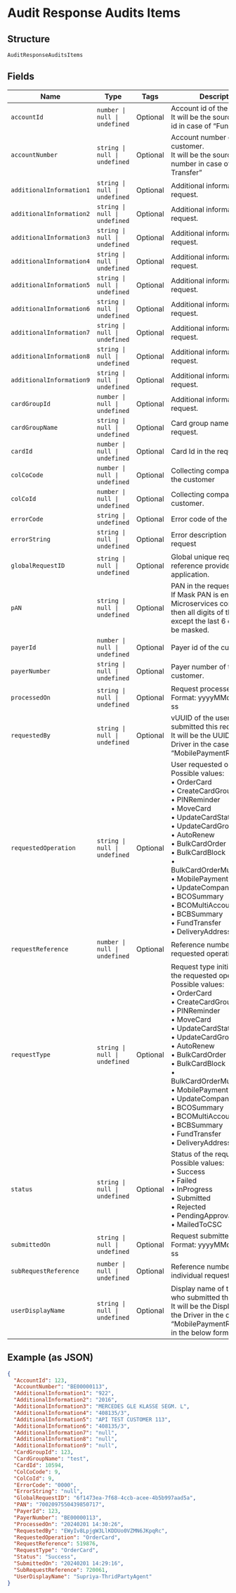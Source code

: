 
# Audit Response Audits Items

## Structure

`AuditResponseAuditsItems`

## Fields

| Name | Type | Tags | Description |
|  --- | --- | --- | --- |
| `accountId` | `number \| null \| undefined` | Optional | Account id of the customer.<br>It will be the source account id in case of “Fund Transfer |
| `accountNumber` | `string \| null \| undefined` | Optional | Account number of the customer.<br>It will be the source account number in case of “Fund Transfer” |
| `additionalInformation1` | `string \| null \| undefined` | Optional | Additional information in the request. |
| `additionalInformation2` | `string \| null \| undefined` | Optional | Additional information in the request. |
| `additionalInformation3` | `string \| null \| undefined` | Optional | Additional information in the request. |
| `additionalInformation4` | `string \| null \| undefined` | Optional | Additional information in the request. |
| `additionalInformation5` | `string \| null \| undefined` | Optional | Additional information in the request. |
| `additionalInformation6` | `string \| null \| undefined` | Optional | Additional information in the request. |
| `additionalInformation7` | `string \| null \| undefined` | Optional | Additional information in the request. |
| `additionalInformation8` | `string \| null \| undefined` | Optional | Additional information in the request. |
| `additionalInformation9` | `string \| null \| undefined` | Optional | Additional information in the request. |
| `cardGroupId` | `number \| null \| undefined` | Optional | Additional information in the request. |
| `cardGroupName` | `string \| null \| undefined` | Optional | Card group name in the request. |
| `cardId` | `number \| null \| undefined` | Optional | Card Id in the request |
| `colCoCode` | `number \| null \| undefined` | Optional | Collecting company code of the customer |
| `colCoId` | `number \| null \| undefined` | Optional | Collecting company id of the customer. |
| `errorCode` | `string \| undefined` | Optional | Error code of the request |
| `errorString` | `string \| null \| undefined` | Optional | Error description of the request |
| `globalRequestID` | `string \| null \| undefined` | Optional | Global unique request reference provided by client application. |
| `pAN` | `string \| null \| undefined` | Optional | PAN in the request.<br>If Mask PAN is enabled at Microservices configuration then all digits of the PAN, except the last 6 digits, will be masked. |
| `payerId` | `number \| null \| undefined` | Optional | Payer id of the customer. |
| `payerNumber` | `string \| null \| undefined` | Optional | Payer number of the customer. |
| `processedOn` | `string \| null \| undefined` | Optional | Request processed date.<br>Format: yyyyMMdd HH:mm: ss |
| `requestedBy` | `string \| null \| undefined` | Optional | vUUID of the user who submitted this request.<br>It will be the UUID of the Driver in the case of “MobilePaymentRegistration” |
| `requestedOperation` | `string \| null \| undefined` | Optional | User requested operation.<br>Possible values:<br>•	OrderCard<br>•	CreateCardGroup<br>•	PINReminder<br>•	MoveCard<br>•	UpdateCardStatus<br>•	UpdateCardGroup<br>•	AutoRenew<br>•	BulkCardOrder<br>•	BulkCardBlock<br>•	BulkCardOrderMultiAccount<br>•	MobilePaymentRegistration<br>•	UpdateCompanyInfo<br>•	BCOSummary<br>•	BCOMultiAccountSummary<br>•	BCBSummary<br>•	FundTransfer<br>•	DeliveryAddressUpdate |
| `requestReference` | `number \| null \| undefined` | Optional | Reference number for the requested operation. |
| `requestType` | `string \| null \| undefined` | Optional | Request type initiated under the requested operation.<br>Possible values:<br>•	OrderCard<br>•	CreateCardGroup<br>•	PINReminder<br>•	MoveCard<br>•	UpdateCardStatus<br>•	UpdateCardGroup<br>•	AutoRenew<br>•	BulkCardOrder<br>•	BulkCardBlock<br>•	BulkCardOrderMultiAccount<br>•	MobilePaymentRegistration<br>•	UpdateCompanyInfo<br>•	BCOSummary<br>•	BCOMultiAccountSummary<br>•	BCBSummary<br>•	FundTransfer<br>•	DeliveryAddressUpdate |
| `status` | `string \| null \| undefined` | Optional | Status of the request.<br>Possible values:<br>•	Success<br>•	Failed<br>•	InProgress<br>•	Submitted<br>•	Rejected<br>•	PendingApproval<br>•	MailedToCSC |
| `submittedOn` | `string \| null \| undefined` | Optional | Request submitted date.<br>Format: yyyyMMdd HH:mm: ss |
| `subRequestReference` | `number \| null \| undefined` | Optional | Reference number for the individual request type. |
| `userDisplayName` | `string \| null \| undefined` | Optional | Display name of the user who submitted this request.<br>It will be the Display Name of the Driver in the case of “MobilePaymentRegistration” in the below format: |

## Example (as JSON)

```json
{
  "AccountId": 123,
  "AccountNumber": "BE00000113",
  "AdditionalInformation1": "922",
  "AdditionalInformation2": "2016",
  "AdditionalInformation3": "MERCEDES GLE KLASSE SEGM. L",
  "AdditionalInformation4": "408135/3",
  "AdditionalInformation5": "API TEST CUSTOMER 113",
  "AdditionalInformation6": "408135/3",
  "AdditionalInformation7": "null",
  "AdditionalInformation8": "null",
  "AdditionalInformation9": "null",
  "CardGroupId": 123,
  "CardGroupName": "test",
  "CardId": 10594,
  "ColCoCode": 9,
  "ColCoId": 9,
  "ErrorCode": "0000",
  "ErrorString": "null",
  "GlobalRequestID": "6f1473ea-7f68-4ccb-acee-4b5b997aad5a",
  "PAN": "7002097550439850717",
  "PayerId": 123,
  "PayerNumber": "BE00000113",
  "ProcessedOn": "20240201 14:30:26",
  "RequestedBy": "EWyIv8LpjgW3LlKDDUo0VZMN6JKpqRc",
  "RequestedOperation": "OrderCard",
  "RequestReference": 519876,
  "RequestType": "OrderCard",
  "Status": "Success",
  "SubmittedOn": "20240201 14:29:16",
  "SubRequestReference": 720061,
  "UserDisplayName": "Supriya-ThridPartyAgent"
}
```

